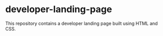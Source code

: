 # developer-landing-page
This repository contains a  developer landing page built using HTML and CSS.
